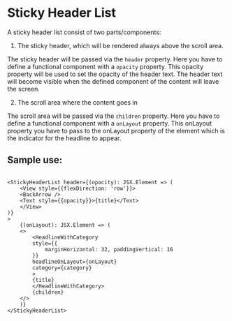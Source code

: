 # Sticky Header List

A sticky header list consist of two parts/components:

1. The sticky header, which will be rendered always above the scroll area.

The sticky header will be passed via the `header` property. Here you have to define a functional component with a `opacity` property.
This opacity property will be used to set the opacity of the header text. The header text will become visible when the defined component
of the content will leave the screen.

2. The scroll area where the content goes in

The scroll area will be passed via the `children` property. Here you have to define a functional component with a `onLayout` property.
This onLayout property you have to pass to the onLayout property of the element which is the indicator for the headline to appear.

## Sample use:

```

<StickyHeaderList header={(opacity): JSX.Element => (
    <View style={{flexDirection: 'row'}}>
    <BackArrow />
    <Text style={{opacity}}>{title}</Text>
    </View>
)}
>
    {(onLayout): JSX.Element => (
    <>
        <HeadlineWithCategory
        style={{
            marginHorizontal: 32, paddingVertical: 16
        }}
        headlineOnLayout={onLayout}
        category={category}
        >
        {title}
        </HeadlineWithCategory>
        {children}
    </>
    )}
</StickyHeaderList>

```